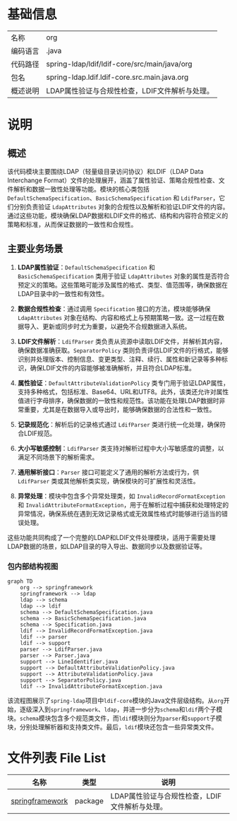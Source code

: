 # 基础信息

|      |      |
|------|------|
| 名称 | org |
| 编码语言 | .java |
| 代码路径 | spring-ldap/ldif/ldif-core/src/main/java/org |
| 包名 | spring-ldap.ldif.ldif-core.src.main.java.org |
| 概述说明 | LDAP属性验证与合规性检查，LDIF文件解析与处理。 |

# 说明

## 概述

该代码模块主要围绕LDAP（轻量级目录访问协议）和LDIF（LDAP Data Interchange Format）文件的处理展开，涵盖了属性验证、策略合规性检查、文件解析和数据一致性处理等功能。模块的核心类包括 `DefaultSchemaSpecification`、`BasicSchemaSpecification` 和 `LdifParser`，它们分别负责验证 `LdapAttributes` 对象的合规性以及解析和验证LDIF文件的内容。通过这些功能，模块确保LDAP数据和LDIF文件的格式、结构和内容符合预定义的策略和标准，从而保证数据的一致性和合规性。

## 主要业务场景

1. **LDAP属性验证**：`DefaultSchemaSpecification` 和 `BasicSchemaSpecification` 类用于验证 `LdapAttributes` 对象的属性是否符合预定义的策略。这些策略可能涉及属性的格式、类型、值范围等，确保数据在LDAP目录中的一致性和有效性。

2. **数据合规性检查**：通过调用 `Specification` 接口的方法，模块能够确保 `LdapAttributes` 对象在结构、内容和格式上与预期策略一致。这一过程在数据导入、更新或同步时尤为重要，以避免不合规数据进入系统。

3. **LDIF文件解析**：`LdifParser` 类负责从资源中读取LDIF文件，并解析其内容，确保数据准确获取。`SeparatorPolicy` 类则负责评估LDIF文件的行格式，能够识别并处理版本、控制信息、变更类型、注释、续行、属性和新记录等多种标识，确保LDIF文件的内容能够被准确解析，并且符合LDAP标准。

4. **属性验证**：`DefaultAttributeValidationPolicy` 类专门用于验证LDAP属性，支持多种格式，包括标准、Base64、URL和UTF8。此外，该类还允许对属性值进行字母排序，确保数据的一致性和规范性。该功能在处理LDAP数据时非常重要，尤其是在数据导入或导出时，能够确保数据的合法性和一致性。

5. **记录规范化**：解析后的记录格式通过 `LdifParser` 类进行统一化处理，确保符合LDIF规范。

6. **大小写敏感控制**：`LdifParser` 类支持对解析过程中大小写敏感度的调整，以满足不同场景下的解析需求。

7. **通用解析接口**：`Parser` 接口可能定义了通用的解析方法或行为，供 `LdifParser` 类或其他解析类实现，确保模块的可扩展性和灵活性。

8. **异常处理**：模块中包含多个异常处理类，如 `InvalidRecordFormatException` 和 `InvalidAttributeFormatException`，用于在解析过程中捕获和处理特定的异常情况，确保系统在遇到无效记录格式或无效属性格式时能够进行适当的错误处理。

这些功能共同构成了一个完整的LDAP和LDIF文件处理模块，适用于需要处理LDAP数据的场景，如LDAP目录的导入导出、数据同步以及数据验证等。


### 包内部结构视图

```mermaid
graph TD
    org --> springframework
    springframework --> ldap
    ldap --> schema
    ldap --> ldif
    schema --> DefaultSchemaSpecification.java
    schema --> BasicSchemaSpecification.java
    schema --> Specification.java
    ldif --> InvalidRecordFormatException.java
    ldif --> parser
    ldif --> support
    parser --> LdifParser.java
    parser --> Parser.java
    support --> LineIdentifier.java
    support --> DefaultAttributeValidationPolicy.java
    support --> AttributeValidationPolicy.java
    support --> SeparatorPolicy.java
    ldif --> InvalidAttributeFormatException.java
```

该流程图展示了`spring-ldap`项目中`ldif-core`模块的Java文件层级结构。从`org`开始，逐级深入到`springframework`、`ldap`，并进一步分为`schema`和`ldif`两个子模块。`schema`模块包含多个规范类文件，而`ldif`模块则分为`parser`和`support`子模块，分别处理解析器和支持类文件。最后，`ldif`模块还包含一些异常类文件。

# 文件列表 File List

| 名称   | 类型  | 说明 |
|-------|------|-------------|
| [springframework](springframework/_module.md) | package | LDAP属性验证与合规性检查，LDIF文件解析与处理。 |



